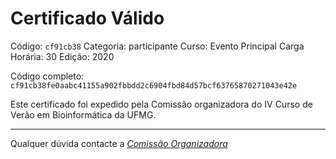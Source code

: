 # Certificado Válido

Código: `cf91cb38`
Categoria: participante
Curso: Evento Principal
Carga Horária: 30
Edição: 2020


Código completo: `cf91cb38fe0aabc41155a902fbbdd2c6904fbd84d57bcf63765870271043e42e`


Este certificado foi expedido pela Comissão organizadora do IV Curso de Verão em Bioinformática da UFMG.

----

Qualquer dúvida contacte a [_Comissão Organizadora_](<mailto:cursobioinfoufmg@gmail.com$subject=[Certificados]>)

